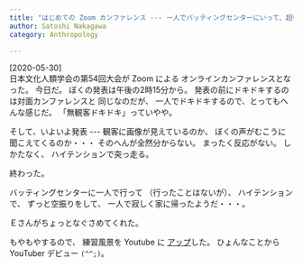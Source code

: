 ```yaml
---
title: "はじめての Zoom カンファレンス --- 一人でバッティングセンターにいって、超強振の空振りを何度もして、無言で一人で帰宅・・・みたいな・・・"
author: Satoshi Nakagawa
category: Anthropology

---
```


[2020-05-30]  
 日本文化人類学会の第54回大会が
Zoom による オンラインカンファレンスとなった。
今日だ。
ぼくの発表は午後の2時15分から。
発表の前にドキドキするのは対面カンファレンスと
同じなのだが、
一人でドキドキするので、とってもへんな感じだ。
「無観客ドキドキ」っていやや。

 そして、いよいよ発表 ---
観客に画像が見えているのか、
ぼくの声がむこうに聞こえてくるのか・・・
そのへんが全然分からない。
まったく反応がない。
しかたなく、
ハイテンションで突っ走る。

 終わった。

 バッティングセンターに一人で行って
（行ったことはないが）、
ハイテンションで、
ずっと空振りをして、
一人で寂しく家に帰ったようだ・・・。

 Ｅさんがちょっとなぐさめてくれた。

 もやもやするので、
練習風景を Youtube に
[アップ](https://www.youtube.com/playlist?list=PLdFlfXcc0-b5jVVbBM3Ui_-pqy71Cz06g)した。
ひょんなことから YouTuber デビュー `(^^;)`。

